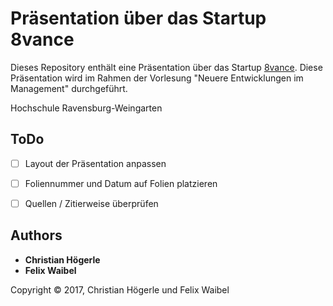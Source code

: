# Präsentation über das Startup 8vance

Dieses Repository enthält eine Präsentation über das Startup [8vance](https://8vance.com/). Diese Präsentation wird im Rahmen der Vorlesung "Neuere Entwicklungen im Management" durchgeführt.

Hochschule Ravensburg-Weingarten

## ToDo

- [ ] Layout der Präsentation anpassen
- [ ] Foliennummer und Datum auf Folien platzieren
- [ ] Quellen / Zitierweise überprüfen


## Authors

* **Christian Högerle**
* **Felix Waibel**


Copyright © 2017, Christian Högerle und Felix Waibel